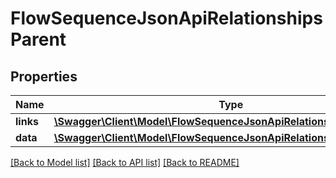 # FlowSequenceJsonApiRelationshipsParent

## Properties
Name | Type | Description | Notes
------------ | ------------- | ------------- | -------------
**links** | [**\Swagger\Client\Model\FlowSequenceJsonApiRelationshipsParentLinks**](FlowSequenceJsonApiRelationshipsParentLinks.md) |  | [optional] 
**data** | [**\Swagger\Client\Model\FlowSequenceJsonApiRelationshipsParentData**](FlowSequenceJsonApiRelationshipsParentData.md) |  | [optional] 

[[Back to Model list]](../../README.md#documentation-for-models) [[Back to API list]](../../README.md#documentation-for-api-endpoints) [[Back to README]](../../README.md)

